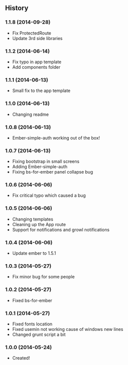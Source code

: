 ## History
### 1.1.8 (2014-09-28)
* Fix ProtectedRoute
* Update 3rd side libraries 

### 1.1.2 (2014-06-14)
* Fix typo in app template
* Add components folder

### 1.1.1 (2014-06-13)
* Small fix to the app template

### 1.1.0 (2014-06-13)
* Changing readme

### 1.0.8 (2014-06-13)
* Ember-simple-auth working out of the box!

### 1.0.7 (2014-06-13)
* Fixing bootstrap in small screens
* Adding Ember-simple-auth
* Fixing bs-for-ember panel collapse bug

### 1.0.6 (2014-06-06)
* Fix critical typo which caused a bug

### 1.0.5 (2014-06-06)
* Changing templates
* Cleaning up the App route
* Support for notifications and growl notifications

### 1.0.4 (2014-06-06)
* Update ember to 1.5.1

### 1.0.3 (2014-05-27)
* Fix minor bug for some people

### 1.0.2 (2014-05-27)
* Fixed bs-for-ember

### 1.0.1 (2014-05-27)
* Fixed fonts location
* Fixed usemin not working cause of windows new lines
* Changed grunt script a bit

### 1.0.0 (2014-05-24)
* Created!

